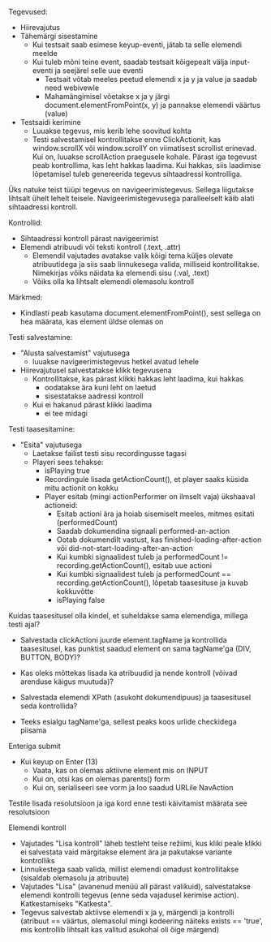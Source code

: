 Tegevused:
- Hiirevajutus
- Tähemärgi sisestamine
  - Kui testsait saab esimese keyup-eventi, jätab ta selle elemendi meelde
  - Kui tuleb mõni teine event, saadab testsait kõigepealt välja input-eventi ja seejärel selle uue eventi
    - Testsait võtab meeles peetud elemendi x ja y ja value ja saadab need webivewle
    - Mahamängimisel võetakse x ja y järgi document.elementFromPoint(x, y) ja pannakse elemendi väärtus (value)
- Testsaidi kerimine
  - Luuakse tegevus, mis kerib lehe soovitud kohta
  - Testi salvestamisel kontrollitakse enne ClickActionit, kas window.scrollX või window.scrollY on viimatisest scrollist erinevad. Kui on, luuakse scrollAction praegusele kohale.
Pärast iga tegevust peab kontrollima, kas leht hakkas laadima. Kui hakkas, siis laadimise lõpetamisel tuleb genereerida tegevus sihtaadressi kontrolliga.

Üks natuke teist tüüpi tegevus on navigeerimistegevus. Sellega liigutakse lihtsalt ühelt lehelt teisele. Navigeerimistegevusega paralleelselt käib alati sihtaadressi kontroll.

Kontrollid:
- Sihtaadressi kontroll pärast navigeerimist
- Elemendi atribuudi või teksti kontroll (.text, .attr)
  - Elemendil vajutades avatakse valik kõigi tema küljes olevate atribuutidega ja siis saab linnukesega valida, milliseid kontrollitakse. Nimekirjas võiks näidata ka elemendi sisu (.val, .text)
  - Võiks olla ka lihtsalt elemendi olemasolu kontroll

Märkmed:
- Kindlasti peab kasutama document.elementFromPoint(), sest sellega on hea määrata, kas element üldse olemas on

Testi salvestamine:
- "Alusta salvestamist" vajutusega
  - luuakse navigeerimistegevus hetkel avatud lehele
- Hiirevajutusel salvestatakse klikk tegevusena
  - Kontrollitakse, kas pärast klikki hakkas leht laadima, kui hakkas
    - oodatakse ära kuni leht on laetud
    - sisestatakse aadressi kontroll
  - Kui ei hakanud pärast klikki laadima
    - ei tee midagi

Testi taasesitamine:
- "Esita" vajutusega
  - Laetakse failist testi sisu recordingusse tagasi
  - Playeri sees tehakse:
    - isPlaying true
    - Recordingule lisada getActionCount(), et player saaks küsida mitu actionit on kokku
    - Player esitab (mingi actionPerformer on ilmselt vaja) ükshaaval actioneid:
      - Esitab actioni ära ja hoiab sisemiselt meeles, mitmes esitati (performedCount)
      - Saadab dokumendina signaali performed-an-action
      - Ootab dokumendilt vastust, kas finished-loading-after-action või  did-not-start-loading-after-an-action
      - Kui kumbki signaalidest tuleb ja performedCount != recording.getActionCount(), esitab uue actioni
      - Kui kumbki signaalidest tuleb ja performedCount == recording.getActionCount(),
      lõpetab taasesituse ja kuvab kokkuvõtte
      - isPlaying false

Kuidas taasesitusel olla kindel, et suheldakse sama elemendiga, millega testi ajal?
- Salvestada clickActioni juurde element.tagName ja kontrollida taasesitusel, kas punktist saadud element on sama tagName'ga (DIV, BUTTON, BODY)?
- Kas oleks mõttekas lisada ka atribuudid ja nende kontroll (võivad arenduse käigus muutuda)?
- Salvestada elemendi XPath (asukoht dokumendipuus) ja taasesitusel seda kontrollida?

- Teeks esialgu tagName'ga, sellest peaks koos urlide checkidega piisama

Enteriga submit
- Kui keyup on Enter (13)
  - Vaata, kas on olemas aktiivne element mis on INPUT
  - Kui on, otsi kas on olemas parents() form
  - Kui on, serialiseeri see vorm ja loo saadud URLile NavAction

Testile lisada resolutsioon ja iga kord enne testi käivitamist määrata see resolutsioon

Elemendi kontroll
- Vajutades "Lisa kontroll" läheb testleht teise režiimi, kus kliki peale klikki ei salvestata vaid märgitakse element ära ja pakutakse variante kontrolliks
- Linnukestega saab valida, millist elemendi omadust kontrollitakse (sisaldab olemasolu ja atribuute)
- Vajutades "Lisa" (avanenud menüü all pärast valikuid), salvestatakse elemendi kontrolli tegevus (enne seda vajadusel kerimise action). Katkestamiseks "Katkesta".
- Tegevus salvestab aktiivse elemendi x ja y, märgendi ja kontrolli (atribuut == väärtus, olemasolul mingi kodeering näiteks exists == 'true', mis kontrollib lihtsalt kas valitud asukohal oli    õige märgend)
